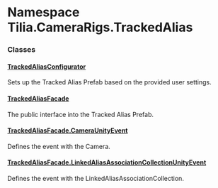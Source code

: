 # Namespace Tilia.CameraRigs.TrackedAlias

### Classes

#### [TrackedAliasConfigurator]

Sets up the Tracked Alias Prefab based on the provided user settings.

#### [TrackedAliasFacade]

The public interface into the Tracked Alias Prefab.

#### [TrackedAliasFacade.CameraUnityEvent]

Defines the event with the Camera.

#### [TrackedAliasFacade.LinkedAliasAssociationCollectionUnityEvent]

Defines the event with the LinkedAliasAssociationCollection.

[TrackedAliasConfigurator]: TrackedAliasConfigurator.md
[TrackedAliasFacade]: TrackedAliasFacade.md
[TrackedAliasFacade.CameraUnityEvent]: TrackedAliasFacade.CameraUnityEvent.md
[TrackedAliasFacade.LinkedAliasAssociationCollectionUnityEvent]: TrackedAliasFacade.LinkedAliasAssociationCollectionUnityEvent.md
